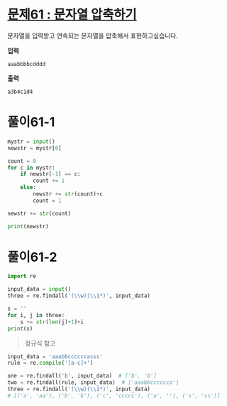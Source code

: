 # [문제61 : 문자열 압축하기](https://www.notion.so/61-48803caf1f2141afa859b98b058f50e3)

문자열을 입력받고 연속되는 문자열을 압축해서 표현하고싶습니다.

**입력**

    aaabbbbcdddd

**출력**

    a3b4c1d4


# 풀이61-1

``` python
mystr = input()
newstr = mystr[0]

count = 0
for c in mystr:
    if newstr[-1] == c:
        count += 1
    else:
        newstr += str(count)+c
        count = 1

newstr += str(count)

print(newstr)
```

# 풀이61-2

``` python
import re

input_data = input()
three = re.findall('(\\w)(\\1*)', input_data)

s = ''
for i, j in three:
    s += str(len(j)+1)+i
print(s)
```


> 정규식 참고

``` python
input_data = 'aaabbccccccasss'
rule = re.compile('[a-c]+')

one = re.findall('b', input_data)  # ['b', 'b']
two = re.findall(rule, input_data)  # ['aaabbcccccca']
three = re.findall('(\\w)(\\1*)', input_data)
# [('a', 'aa'), ('b', 'b'), ('c', 'ccccc'), ('a', ''), ('s', 'ss')]
```